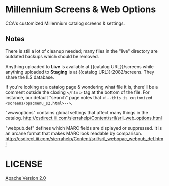 # Millennium Screens & Web Options

CCA's customized Millennium catalog screens & settings.

## Notes

There is still a lot of cleanup needed; many files in the "live" directory are outdated backups which should be removed.

Anything uploaded to **Live** is available at {{catalog URL}}/screens while anything uploaded to **Staging** is at {{catalog URL}}:2082/screens. They share the ILS database.

If you're looking at a catalog page & wondering what file it is, there'll be a comment outside the closing `</html>` tag at the bottom of the file. For instance, our default "search" page notes that `<!--this is customized <screens/opacmenu_s2.html>-->`.

"wwwoptions" contains global settings that affect many things in the catalog.
http://csdirect.iii.com/sierrahelp/Content/sril/sril_web_options.html

"webpub.def" defines which MARC fields are displayed or suppressed. It is an arcane format that makes MARC look readable by comparison.
http://csdirect.iii.com/sierrahelp/Content/sril/sril_webopac_webpub_def.html

# LICENSE

[Apache Version 2.0](http://www.apache.org/licenses/LICENSE-2.0)
